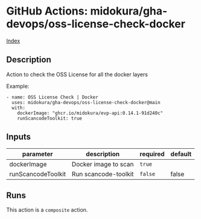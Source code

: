 # GitHub Actions: midokura/gha-devops/oss-license-check-docker

[Index](../gha.md)

<!-- action-docs-description -->
## Description

Action to check the OSS License for all the docker layers

Example:
```
- name: OSS License Check | Docker
  uses: midokura/gha-devops/oss-license-check-docker@main
  with:
    dockerImage: "ghcr.io/midokura/evp-api:0.14.1-91d240c"
    runScancodeToolkit: true
```
<!-- action-docs-description -->

<!-- action-docs-inputs -->
## Inputs

| parameter | description | required | default |
| --- | --- | --- | --- |
| dockerImage | Docker image to scan | `true` |  |
| runScancodeToolkit | Run scancode-toolkit | `false` | false |
<!-- action-docs-inputs -->

<!-- action-docs-outputs -->

<!-- action-docs-outputs -->

<!-- action-docs-runs -->
## Runs

This action is a `composite` action.
<!-- action-docs-runs -->
